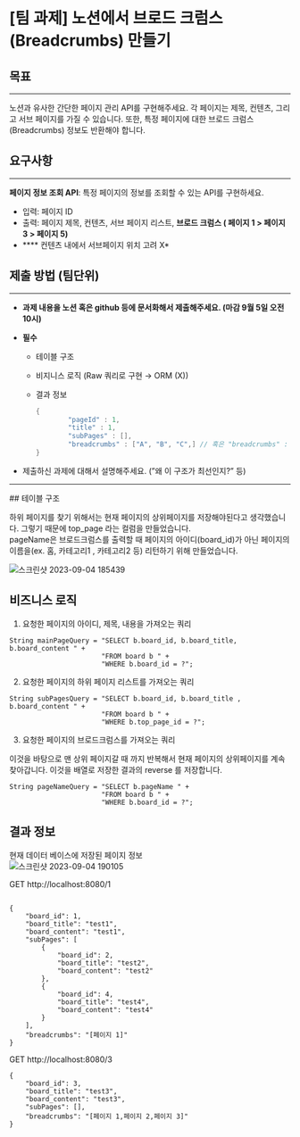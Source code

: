 # [팀 과제] 노션에서 브로드 크럼스(Breadcrumbs) 만들기

## 목표

---

노션과 유사한 간단한 페이지 관리 API를 구현해주세요. 각 페이지는 제목, 컨텐츠, 그리고 서브 페이지를 가질 수 있습니다. 또한, 특정 페이지에 대한 브로드 크럼스(Breadcrumbs) 정보도 반환해야 합니다.

## 요구사항

---

**페이지 정보 조회 API**: 특정 페이지의 정보를 조회할 수 있는 API를 구현하세요.

- 입력: 페이지 ID
- 출력: 페이지 제목, 컨텐츠, 서브 페이지 리스트, **브로드 크럼스 ( 페이지 1 > 페이지 3 > 페이지 5)**
- **** 컨텐츠 내에서 서브페이지 위치 고려  X*

## 제출 방법 (팀단위)

---

- **과제 내용을 노션 혹은 github 등에 문서화해서 제출해주세요. (마감 9월 5일 오전 10시)**
- **필수**
    - 테이블 구조
    - 비지니스 로직 (Raw 쿼리로 구현 → ORM (X))
    - 결과  정보
        
        ```java
        {
        		"pageId" : 1,
        		"title" : 1,
        		"subPages" : [],
        		"breadcrumbs" : ["A", "B", "C",] // 혹은 "breadcrumbs" : "A / B / C"
        }
        ```
        
- 제출하신 과제에 대해서 설명해주세요. (”왜 이 구조가 최선인지?” 등)

<hr>
## 테이블 구조
             
 
하위 페이지를 찾기 위해서는 현재 페이지의 상위페이지를 저장해야된다고 생각했습니다. 그렇기 때문에 top_page 라는 컬럼을 만들었습니다.                 
pageName은 브로드크럼스를 출력할 때 페이지의 아이디(board_id)가 아닌 페이지의 이름을(ex. 홈, 카테고리1 , 카테고리2 등) 리턴하기 위해 만들었습니다.  

![스크린샷 2023-09-04 185439](https://github.com/stelladream1/Breadcrumbs/assets/74993171/db3aeda8-b872-49d3-8d7c-f04ea0738a74)

## 비즈니스 로직

1. 요청한 페이지의 아이디, 제목, 내용을 가져오는 쿼리
```
String mainPageQuery = "SELECT b.board_id, b.board_title, b.board_content " +
                       "FROM board b " +
                       "WHERE b.board_id = ?";
```

2. 요청한 페이지의 하위 페이지 리스트를 가져오는 쿼리
```
String subPagesQuery = "SELECT b.board_id, b.board_title , b.board_content " +
                       "FROM board b " +
                       "WHERE b.top_page_id = ?";

```
3. 요청한 페이지의 브로드크럼스를 가져오는 쿼리

이것을 바탕으로 맨 상위 페이지갈 때 까지 반복해서 현재 페이지의 상위페이지를 계속 찾아갑니다. 
이것을 배열로 저장한 결과의 reverse 를 저장합니다. 

```
String pageNameQuery = "SELECT b.pageName " +
                       "FROM board b " +
                       "WHERE b.board_id = ?";
```


## 결과 정보

현재 데이터 베이스에 저장된 페이지 정보                  
![스크린샷 2023-09-04 190105](https://github.com/stelladream1/Breadcrumbs/assets/74993171/bcdc4ba9-5f3c-4e73-b527-0749ee3e4037)


GET http://localhost:8080/1
```

{
    "board_id": 1,
    "board_title": "test1",
    "board_content": "test1",
    "subPages": [
        {
            "board_id": 2,
            "board_title": "test2",
            "board_content": "test2"
        },
        {
            "board_id": 4,
            "board_title": "test4",
            "board_content": "test4"
        }
    ],
    "breadcrumbs": "[페이지 1]"
}
```

GET http://localhost:8080/3
```
{
    "board_id": 3,
    "board_title": "test3",
    "board_content": "test3",
    "subPages": [],
    "breadcrumbs": "[페이지 1,페이지 2,페이지 3]"
}
```
